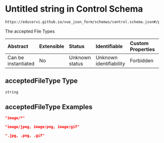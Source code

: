 # Untitled string in Control Schema

```txt
https://educorvi.github.io/vue_json_form/schemas/control.schema.json#/properties/options/properties/acceptedFileType
```

The accepted File Types

| Abstract            | Extensible | Status         | Identifiable            | Custom Properties | Additional Properties | Access Restrictions | Defined In                                                                    |
| :------------------ | :--------- | :------------- | :---------------------- | :---------------- | :-------------------- | :------------------ | :---------------------------------------------------------------------------- |
| Can be instantiated | No         | Unknown status | Unknown identifiability | Forbidden         | Allowed               | none                | [control.schema.json*](../schemas/control.schema.json "open original schema") |

## acceptedFileType Type

`string`

## acceptedFileType Examples

```json
"image/*"
```

```json
"image/jpeg, image/png, image/gif"
```

```json
".jpg, .png, .gif"
```

